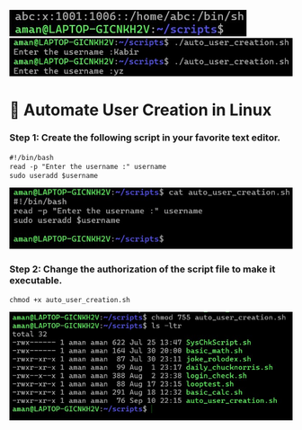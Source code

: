 ![](https://github.com/amancs1422/Practice_Shell_Scripting/blob/a8c7a9e21319b7470782fe1abcc77cbe9c5d360c/Images/Auto_User_Creation3.jpg)
![](https://github.com/amancs1422/Practice_Shell_Scripting/blob/28d332569eb57949b52c0a7c4a000ba1c3ab6523/Images/Auto_User_Creation4.jpg)

# :minidisc: Automate User Creation in Linux
### Step 1: Create the following script in your favorite text editor.
```
#!/bin/bash
read -p "Enter the username :" username
sudo useradd $username
```
![](https://github.com/amancs1422/Practice_Shell_Scripting/blob/46af95a6ef5870a478441192d0f6ac1b01a082d1/Images/Auto_User_Creation1.jpg)
### Step 2: Change the authorization of the script file to make it executable.
```
chmod +x auto_user_creation.sh
```
![](https://github.com/amancs1422/Practice_Shell_Scripting/blob/01130e5c448955e096ca73d4bd5411e1c4f46422/Images/Auto_User_Creation2.jpg)